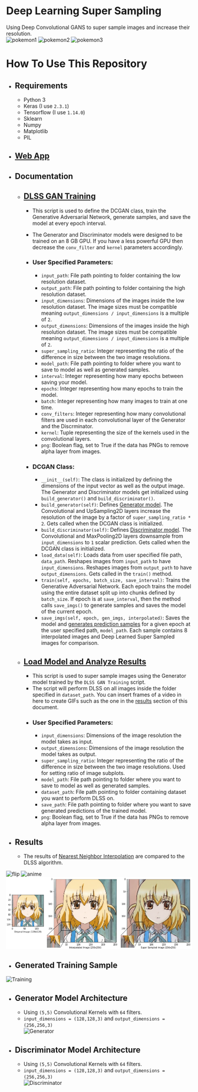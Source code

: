 # Deep Learning Super Sampling
Using Deep Convolutional GANS to super sample images and increase their resolution.<br/>
![pokemon1](https://i.imgur.com/KT4mZPg.jpg)
![pokemon2](https://i.imgur.com/FZ66KOm.jpg)
![pokemon3](https://i.imgur.com/Sf1hnmt.jpg)

# How To Use This Repository
* ## Requirements
  * Python 3
  * Keras (I use ```2.3.1```)
  * Tensorflow (I use ```1.14.0```)
  * Sklearn
  * Numpy
  * Matplotlib
  * PIL
* ## [Web App](https://vee-upatising.github.io/model.html)
* ## Documentation
  * ## [DLSS GAN Training](https://nbviewer.jupyter.org/github/vee-upatising/DLSS/blob/master/DLSS%20GAN%20Training.ipynb)
      * This script is used to define the DCGAN class, train the Generative Adversarial Network, generate samples, and save the model at every epoch interval.
      * The Generator and Discriminator models were designed to be trained on an 8 GB GPU. If you have a less powerful GPU then decrease the ```conv_filter``` and ```kernel``` parameters accordingly.

      * ### User Specified Parameters:
          * ```input_path```: File path pointing to folder containing the low resolution dataset.
          * ```output_path```: File path pointing to folder containing the high resolution dataset.
          * ```input_dimensions```: Dimensions of the images inside the low resolution dataset. The image sizes must be compatible meaning ```output_dimensions / input_dimensions``` is a multiple of ```2```.
          * ```output_dimensions```: Dimensions of the images inside the high resolution dataset. The image sizes must be compatible meaning ```output_dimensions / input_dimensions``` is a multiple of ```2```.
          * ```super_sampling_ratio```: Integer representing the ratio of the difference in size between the two image resolutions.
          * ```model_path```: File path pointing to folder where you want to save to model as well as generated samples.
          * ```interval```: Integer representing how many epochs between saving your model.
          * ```epochs```: Integer representing how many epochs to train the model.
          * ```batch```: Integer representing how many images to train at one time.
          * ```conv_filters```: Integer representing how many convolutional filters are used in each convolutional layer of the Generator and the Discrminator.
          * ```kernel```: Tuple representing the size of the kernels used in the convolutional layers.
          * ```png```: Boolean flag, set to True if the data has PNGs to remove alpha layer from images.

       * ### DCGAN Class:
          * ```__init__(self)```: The class is initialized by defining the dimensions of the input vector as well as the output image. The Generator and Discriminator models get initialized using ```build_generator()``` and ```build_discriminator()```.
          * ```build_generator(self)```: Defines [Generator model](https://github.com/vee-upatising/DLSS/blob/master/README.md#generator-model-architecture). The Convolutional and UpSampling2D layers increase the resolution of the image by a factor of ```super_sampling_ratio * 2```. Gets called when the DCGAN class is initialized.
          * ```build_discriminator(self)```: Defines [Discriminator model](https://github.com/vee-upatising/DLSS/blob/master/README.md#discriminator-model-architecture). The Convolutional and MaxPooling2D layers downsample from ```input_dimensions``` to ```1``` scalar prediction. Gets called when the DCGAN class is initialized.
          * ```load_data(self)```: Loads data from user specified file path, ```data_path```. Reshapes images from ```input_path``` to have ```input_dimensions```. Reshapes  images from ```output_path``` to have ```output_dimensions```. Gets called in the ```train()``` method.
          * ```train(self, epochs, batch_size, save_interval)```: Trains the Generative Adversarial Network. Each epoch trains the model using the entire dataset split up into chunks defined by ```batch_size```. If epoch is at ```save_interval```, then the method calls ```save_imgs()``` to generate samples and saves the model of the current epoch.
          * ```save_imgs(self, epoch, gen_imgs, interpolated)```: Saves the model and [generates prediction samples](https://github.com/vee-upatising/DLSS/blob/master/README.md#generated-training-sample) for a given epoch at the user specified path, ```model_path```. Each sample contains 8 interpolated images and Deep Learned Super Sampled images for comparison.
          
  * ## [Load Model and Analyze Results](https://nbviewer.jupyter.org/github/vee-upatising/DLSS/blob/master/Load%20Model%20and%20Analyze%20Results.ipynb)
    * This script is used to super sample images using the Generator model trained by the ```DLSS GAN Training``` script.
    * The script will perform DLSS on all images inside the folder specified in ```dataset_path```. You can insert frames of a video in here to create GIFs such as the one in the [results](https://github.com/vee-upatising/DLSS/blob/master/README.md#results) section of this document.
    * ### User Specified Parameters:
        * ```input_dimensions```: Dimensions of the image resolution the model takes as input.
        * ```output_dimensions```: Dimensions of the image resolution the model takes as output.
        * ```super_sampling_ratio```: Integer representing the ratio of the difference in size between the two image resolutions. Used for setting ratio of image subplots.
        * ```model_path```: File path pointing to folder where you want to save to model as well as generated samples.
        * ```dataset_path```: File path pointing to folder containing dataset you want to perform DLSS on.
        * ```save_path```: File path pointing to folder where you want to save generated predictions of the trained model.
        * ```png```: Boolean flag, set to True if the data has PNGs to remove alpha layer from images.


* ## Results
  * The results of [Nearest Neighbor Interpolation](https://pillow.readthedocs.io/en/3.1.x/reference/Image.html#PIL.Image.Image.resize) are compared to the DLSS algorithm. <br/>

![flip](https://vee-upatising.github.io/images/flip.gif)
![anime](https://vee-upatising.github.io/images/sr.jpg)
![comparison](https://raw.githubusercontent.com/vee-upatising/Super-Resolution-GAN/master/edited.png)

* ## Generated Training Sample
![Training](https://i.imgur.com/wCliEAM.png)

* ## Generator Model Architecture
  * Using ```(5,5)``` Convolutional Kernels with ```64``` filters.
  * ```input_dimensions = (128,128,3)``` and ```output_dimensions = (256,256,3)``` </br>
![Generator](https://i.imgur.com/Pi8gTJR.jpg)

* ## Discriminator Model Architecture
  * Using ```(5,5)``` Convolutional Kernels with ```64``` filters.
  * ```input_dimensions = (128,128,3)``` and ```output_dimensions = (256,256,3)``` </br>
![Discriminator](https://i.imgur.com/Ll1UA4p.jpg)
